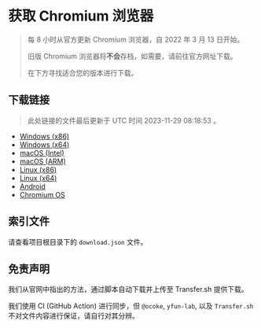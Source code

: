 # 获取 Chromium 浏览器

> 每 8 小时从官方更新 Chromium 浏览器，自 2022 年 3 月 13 日开始。
> 
> 旧版 Chromium 浏览器将**不会**存档，如需要，请前往官方网址下载。
>
> 在下方寻找适合您的版本进行下载。

## 下载链接

> 此处链接的文件最后更新于 UTC 时间 2023-11-29 08:18:53
。

- [Windows (x86)](https://transfer.sh/sfazx2FXSm/Win.zip)
- [Windows (x64)](https://transfer.sh/ENycsF93Bd/Win_x64.zip)
- [macOS (Intel)](https://transfer.sh/o3reiwCmHc/Mac.zip)
- [macOS (ARM)](https://transfer.sh/FBTIVqKxKd/Mac_Arm.zip)
- [Linux (x86)](https://transfer.sh/27seLXe3wu/Linux.zip)
- [Linux (x64)](https://transfer.sh/0G5ntiDi3e/Linux_x64.zip)
- [Android](https://transfer.sh/Uad18CYxbS/Android.zip)
- [Chromium OS](https://transfer.sh/WAJa7LAbeX/Linux_ChromiumOS_Full.zip)

## 索引文件

请查看项目根目录下的 `download.json` 文件。

## 免责声明

我们从官网中指出的方法，通过脚本自动下载并上传至 Transfer.sh 提供下载。

我们使用 CI (GitHub Action) 进行同步，但 `@ocoke`, `yfun-lab`, 以及 `Transfer.sh` 不对文件内容进行保证，请自行对其分辨。
